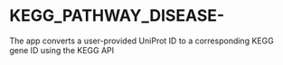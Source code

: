 # KEGG_PATHWAY_DISEASE-
The app converts a user-provided UniProt ID to a corresponding KEGG gene ID using the KEGG API

